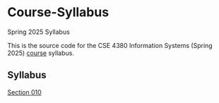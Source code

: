 # Course-Syllabus
Spring 2025 Syllabus

This is the source code for the CSE 4380 Information Systems (Spring 2025) [course](http://www.cse4380.org) syllabus.  

## Syllabus

[Section 010](https://github.com/CSE4380-Spring-2025/Course-Syllabus/blob/main/PDF/Section_010_Spring_2025.pdf)


